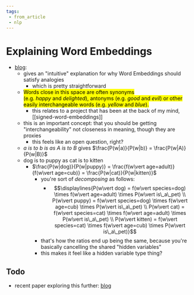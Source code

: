 ```yaml
---
tags:
 - from_article
 - nlp
---
```


# Explaining Word Embeddings

- [blog](https://p.migdal.pl/2017/01/06/king-man-woman-queen-why.html):
  - gives an "intuitive" explanation for why Word Embeddings should satisfy analogies
    - which is pretty straightforward
  - <mark>Words close in this space are often synonyms (e.g. *happy* and *delighted*), antonyms (e.g. *good* and *evil*) or other easily interchangeable words (e.g. *yellow* and *blue*).</mark>
    - this relates to a project that has been at the back of my mind, [[signed-word-embeddings]]
  - this is an important concept: that you should be getting "interchangeability" not closeness in meaning, though they are proxies
    - this feels like an open question, right?
  - *a is to b is as A is to B* gives $\frac{P(w|a)}{P(w|b)} = \frac{P(w|A)}{P(w|B)}$
  - dog is to puppy as cat is to kitten
    - $\frac{P(w|dog)}{P(w|puppy)} = \frac{f(w\vert age=adult)}{f(w\vert age=cub)} = \frac{P(w|cat)}{P(w|kitten)}$
      - you're sort of *decomposing* as follows:
        - $$\displaylines{P(w\vert dog) = f(w\vert species=dog) \times f(w\vert age=adult) \times P(w\vert is\_a\_pet) \\
P(w\vert puppy) = f(w\vert species=dog) \times f(w\vert age=cub) \times P(w\vert is\_a\_pet) \\
P(w\vert cat) = f(w\vert species=cat) \times f(w\vert age=adult) \times P(w\vert is\_a\_pet) \\
P(w\vert kitten) = f(w\vert species=cat) \times f(w\vert age=cub) \times P(w\vert is\_a\_pet)}$$
      - that's how the ratios end up being the same, because you're basically cancelling the shared "hidden variables"
      - this makes it feel like a hidden variable type thing?

## Todo

 - recent paper exploring this further: [blog](https://carl-allen.github.io/nlp/2019/07/01/explaining-analogies-explained.html)